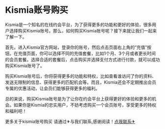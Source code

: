 # Kismia账号购买

Kismia是一个知名的在线约会平台，为了获得更多的功能和更好的体验，很多用户选择购买Kismia账号。那么，如何购买Kismia账号呢？接下来就让我们一起来了解一下。

首先，进入Kismia官方网站，登录你的账号，然后点击页面右上角的“充值”按钮。在充值页面，你可以选择不同的充值套餐，比如1个月、3个月或者更长时间的会员套餐。选择合适的套餐后，点击购买并选择支付方式进行付款，就可以成功购买Kismia账号了。

购买Kismia账号后，你将获得更多的功能和特权，比如查看谁访问了你的资料、发送无限制的信息、获得更多的匹配机会等。而且，Kismia还会不定期推出会员专属的优惠活动，让会员们能够获得更多的福利。

总的来说，购买Kismia账号是为了让你在约会平台上获得更好的体验和更多的机会。如果你是Kismia的忠实用户，不妨考虑购买一个会员账号，享受更多的特权和福利吧！

更多关于kismia账号购买 请通过✈与我们联系,感谢阅读！[点我联系✈](https://img.G208.com)